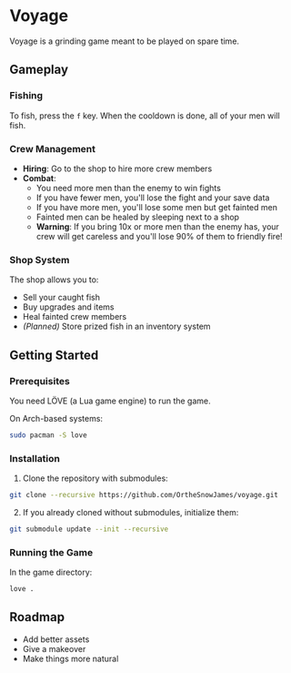# Voyage

Voyage is a grinding game meant to be played on spare time.

## Gameplay

### Fishing
To fish, press the `f` key. When the cooldown is done, all of your men will fish.

### Crew Management
- **Hiring**: Go to the shop to hire more crew members
- **Combat**: 
  - You need more men than the enemy to win fights
  - If you have fewer men, you'll lose the fight and your save data
  - If you have more men, you'll lose some men but get fainted men
  - Fainted men can be healed by sleeping next to a shop
  - **Warning**: If you bring 10x or more men than the enemy has, your crew will get careless and you'll lose 90% of them to friendly fire!

### Shop System
The shop allows you to:
- Sell your caught fish
- Buy upgrades and items
- Heal fainted crew members
- *(Planned)* Store prized fish in an inventory system

## Getting Started

### Prerequisites
You need LÖVE (a Lua game engine) to run the game.

On Arch-based systems:
```sh
sudo pacman -S love
```

### Installation
1. Clone the repository with submodules:
```sh
git clone --recursive https://github.com/OrtheSnowJames/voyage.git
```

2. If you already cloned without submodules, initialize them:
```sh
git submodule update --init --recursive
```

### Running the Game
In the game directory:
```sh
love .
```

## Roadmap
- Add better assets
- Give a makeover
- Make things more natural
